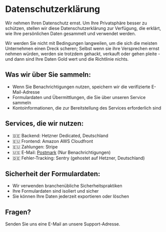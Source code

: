 # Datenschutzerklärung

Wir nehmen Ihren Datenschutz ernst. Um Ihre Privatsphäre besser zu schützen, stellen wir diese Datenschutzerklärung zur Verfügung, die erklärt, wie Ihre persönlichen Daten gesammelt und verwendet werden.

Wir werden Sie nicht mit Bedingungen langweilen, um die sich die meisten Unternehmen einen Dreck scheren; Selbst wenn sie ihre Versprechen ernst nehmen würden, werden sie trotzdem gehackt, verkauft oder gehen pleite - und dann sind Ihre Daten Gold wert und die Richtlinie nichts.

## Was wir über Sie sammeln:

- Wenn Sie Benachrichtigungen nutzen, speichern wir die verifizierte E-Mail-Adresse
- Formulardaten und Übermittlungen, die Sie über unseren Service sammeln
- Kontoinformationen, die zur Bereitstellung des Services erforderlich sind

## Services, die wir nutzen:

- 🇩🇪 Backend: Hetzner Dedicated, Deutschland
- 🇪🇺 Frontend: Amazon AWS Cloudfront
- 🇪🇺 Zahlungen: Stripe
- 🇺🇸 E-Mail: [Postmark](https://postmarkapp.com/eu-privacy) (Nur Benachrichtigungen)
- 🇩🇪 Fehler-Tracking: Sentry (gehostet auf Hetzner, Deutschland)

## Sicherheit der Formulardaten:

- Wir verwenden branchenübliche Sicherheitspraktiken
- Ihre Formulardaten sind isoliert und sicher
- Sie können Ihre Daten jederzeit exportieren oder löschen

## Fragen?

Senden Sie uns eine E-Mail an unsere Support-Adresse.